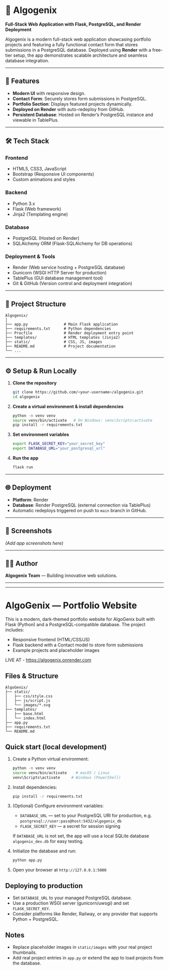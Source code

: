 # 🚀 Algogenix

**Full-Stack Web Application with Flask, PostgreSQL, and Render Deployment**

Algogenix is a modern full-stack web application showcasing portfolio projects and featuring a fully functional contact form that stores submissions in a PostgreSQL database. Deployed using **Render** with a free-tier setup, the app demonstrates scalable architecture and seamless database integration.

---

## 📌 Features

* **Modern UI** with responsive design.
* **Contact Form**: Securely stores form submissions in PostgreSQL.
* **Portfolio Section**: Displays featured projects dynamically.
* **Deployed on Render** with auto-redeploy from GitHub.
* **Persistent Database**: Hosted on Render’s PostgreSQL instance and viewable in TablePlus.

---

## 🛠 Tech Stack

### **Frontend**

* HTML5, CSS3, JavaScript
* Bootstrap (Responsive UI components)
* Custom animations and styles

### **Backend**

* Python 3.x
* Flask (Web framework)
* Jinja2 (Templating engine)

### **Database**

* PostgreSQL (Hosted on Render)
* SQLAlchemy ORM (Flask-SQLAlchemy for DB operations)

### **Deployment & Tools**

* Render (Web service hosting + PostgreSQL database)
* Gunicorn (WSGI HTTP Server for production)
* TablePlus (GUI database management tool)
* Git & GitHub (Version control and deployment integration)

---

## 📂 Project Structure

```
Algogenix/
│
├── app.py                # Main Flask application
├── requirements.txt      # Python dependencies
├── Procfile              # Render deployment entry point
├── templates/            # HTML templates (Jinja2)
├── static/               # CSS, JS, images
├── README.md             # Project documentation
└── ...
```

---

## ⚙️ Setup & Run Locally

1. **Clone the repository**

   ```bash
   git clone https://github.com/<your-username>/algogenix.git
   cd algogenix
   ```

2. **Create a virtual environment & install dependencies**

   ```bash
   python -m venv venv
   source venv/bin/activate   # On Windows: venv\Scripts\activate
   pip install -r requirements.txt
   ```

3. **Set environment variables**

   ```bash
   export FLASK_SECRET_KEY="your_secret_key"
   export DATABASE_URL="your_postgresql_url"
   ```

4. **Run the app**

   ```bash
   flask run
   ```

---

## 🌐 Deployment

* **Platform**: Render
* **Database**: Render PostgreSQL (external connection via TablePlus)
* Automatic redeploys triggered on push to `main` branch in GitHub.

---

## 📸 Screenshots

*(Add app screenshots here)*

---

## 👩‍💻 Author

**Algogenix Team** — Building innovative web solutions.

---


______________________________________________________________________________________________


# AlgoGenix — Portfolio Website

This is a modern, dark-themed portfolio website for AlgoGenix built with Flask (Python) and a PostgreSQL-compatible database.
The project includes:
- Responsive frontend (HTML/CSS/JS)
- Flask backend with a Contact model to store form submissions
- Example projects and placeholder images

LIVE AT - https://algogenix.onrender.com

## Files & Structure

```
AlgoGenix/
├── static/
│   ├── css/style.css
│   ├── js/script.js
│   └── images/*.svg
├── templates/
│   ├── base.html
│   └── index.html
├── app.py
├── requirements.txt
└── README.md
```

## Quick start (local development)

1. Create a Python virtual environment:
   ```bash
   python -m venv venv
   source venv/bin/activate    # macOS / Linux
   venv\Scripts\activate     # Windows (PowerShell)
   ```

2. Install dependencies:
   ```bash
   pip install -r requirements.txt
   ```

3. (Optional) Configure environment variables:
   - `DATABASE_URL` — set to your PostgreSQL URI for production, e.g.
     `postgresql://user:pass@host:5432/algogenix_db`
   - `FLASK_SECRET_KEY` — a secret for session signing

   If `DATABASE_URL` is not set, the app will use a local SQLite database `algogenix_dev.db` for easy testing.

4. Initialize the database and run:
   ```bash
   python app.py
   ```

5. Open your browser at `http://127.0.0.1:5000`

## Deploying to production
- Set `DATABASE_URL` to your managed PostgreSQL database.
- Use a production WSGI server (gunicorn/uwsgi) and set `FLASK_SECRET_KEY`.
- Consider platforms like Render, Railway, or any provider that supports Python + PostgreSQL.

## Notes
- Replace placeholder images in `static/images` with your real project thumbnails.
- Add real project entries in `app.py` or extend the app to load projects from the database.
